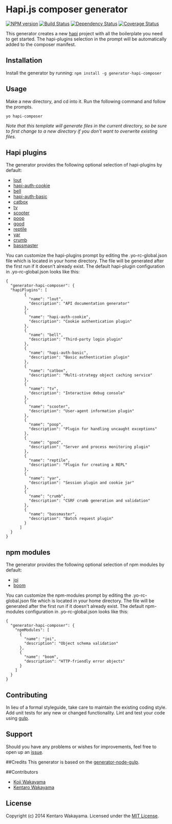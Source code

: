 # Hapi.js composer generator
[![NPM version][npm-image]][npm-url] [![Build Status][travis-image]][travis-url] [![Dependency Status][daviddm-url]][daviddm-image] [![Coverage Status][coveralls-image]][coveralls-url]

This generator creates a new [hapi](http://hapijs.com/) project with all the boilerplate you need to get started. The hapi-plugins selection in the prompt will be automatically added to the composer manifest.

## Installation

Install the generator by running: `npm install -g generator-hapi-composer`


## Usage

Make a new directory, and cd into it.
Run the following command and follow the prompts.

```
yo hapi-composer
```

_Note that this template will generate files in the current directory, so be sure to first change to a new directory if you don't want to overwrite existing files._

## Hapi plugins
The generator provides the following optional selection of hapi-plugins by default:

- [lout](https://github.com/spumko/lout)
- [hapi-auth-cookie](https://github.com/spumko/hapi-auth-cookie)
- [bell](https://github.com/spumko/bell)
- [hapi-auth-basic](https://github.com/spumko/hapi-auth-basic)
- [catbox](https://github.com/spumko/catbox)
- [tv](https://github.com/spumko/tv)
- [scooter](https://github.com/spumko/scooter)
- [poop](https://github.com/spumko/poop)
- [good](https://github.com/spumko/good)
- [reptile](https://github.com/spumko/reptile)
- [yar](https://github.com/spumko/yar)
- [crumb](https://github.com/spumko/crumb)
- [bassmaster](https://github.com/spumko/bassmaster)

You can customize the hapi-plugins prompt by editing the .yo-rc-global.json file which is located in your home directory. The file will be generated after the first run if it doesn't already exist. The default hapi-plugin configuration in .yo-rc-global.json looks like this:

```
{
  "generator-hapi-composer": {
  "hapiPlugins": [
        {
          "name": "lout",
          "description": "API documentation generator"
        },
        {
          "name": "hapi-auth-cookie",
          "description": "Cookie authentication plugin"
        },
        {
          "name": "bell",
          "description": "Third-party login plugin"
        },
        {
          "name": "hapi-auth-basic",
          "description": "Basic authentication plugin"
        },
        {
          "name": "catbox",
          "description": "Multi-strategy object caching service"
        },
        {
          "name": "tv",
          "description": "Interactive debug console"
        },
        {
          "name": "scooter",
          "description": "User-agent information plugin"
        },
        {
          "name": "poop",
          "description": "Plugin for handling uncaught exceptions"
        },
        {
          "name": "good",
          "description": "Server and process monitoring plugin"
        },
        {
          "name": "reptile",
          "description": "Plugin for creating a REPL"
        },
        {
          "name": "yar",
          "description": "Session plugin and cookie jar"
        },
        {
          "name": "crumb",
          "description": "CSRF crumb generation and validation"
        },
        {
          "name": "bassmaster",
          "description": "Batch request plugin"
        }
      ]
  }
}
```

## npm modules
The generator provides the following optional selection of npm modules by default:

- [joi](https://github.com/spumko/joi)
- [boom](https://github.com/spumko/boom)

You can customize the npm-modules prompt by editing the .yo-rc-global.json file which is located in your home directory. The file will be generated after the first run if it doesn't already exist. The default npm-modules configuration in .yo-rc-global.json looks like this:

```
{
  "generator-hapi-composer": {
    "npmModules": [
      {
        "name": "joi",
        "description": "Object schema validation"
      },
      {
        "name": "boom",
        "description": "HTTP-friendly error objects"
      }
    ]
  }
}
```

## Contributing

In lieu of a formal styleguide, take care to maintain the existing coding style. Add unit tests for any new or changed functionality. Lint and test your code using [gulp](http://gulpjs.com/).

## Support

Should you have any problems or wishes for improvements, feel free to open up an [issue](https://github.com/wakayama-io/generator-hapi-composer/issues).

##Credits
This generator is based on the [generator-node-gulp](https://github.com/stefanbuck/generator-node-gulp).

##Contributors
- [Koji Wakayama](https://github.com/kojiwakayama)
- [Kentaro Wakayama](https://github.com/kwakayama)

## License

Copyright (c) 2014 Kentaro Wakayama. Licensed under the [MIT License](http://en.wikipedia.org/wiki/MIT_License).

[npm-url]: https://npmjs.org/package/generator-hapi-composer
[npm-image]: https://badge.fury.io/js/generator-hapi-composer.svg
[travis-url]: https://travis-ci.org/wakayama-io/generator-hapi-composer
[travis-image]: https://travis-ci.org/wakayama-io/generator-hapi-composer.svg?branch=master
[daviddm-url]: https://david-dm.org/wakayama-io/generator-hapi-composer.svg?theme=shields.io
[daviddm-image]: https://david-dm.org/wakayama-io/generator-hapi-composer
[coveralls-url]: https://coveralls.io/r/wakayama-io/generator-hapi-composer
[coveralls-image]: https://coveralls.io/repos/wakayama-io/generator-hapi-composer/badge.png
